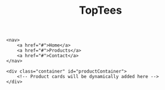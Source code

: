 <html lang="en">
<head>
    <meta charset="UTF-8">
    <meta name="viewport" content="width=device-width, initial-scale=1.0">
</head>
<body>
    <header>
        <h1>TopTees</h1>
    </header>

    <nav>
        <a href="#">Home</a>
        <a href="#">Products</a>
        <a href="#">Contact</a>
    </nav>

    <div class="container" id="productContainer">
        <!-- Product cards will be dynamically added here -->
    </div>
</body>
</html>
